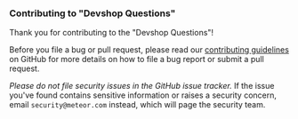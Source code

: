 ### Contributing to "Devshop Questions"

Thank you for contributing to the "Devshop Questions"!

Before you file a bug or pull request, please read our
[contributing guidelines](https://github.com/meteor/meteor/wiki/Contributing-to-Meteor)
on GitHub for more details on how to file a bug report or submit a
pull request.

*Please do not file security issues in the GitHub issue tracker.* If
the issue you've found
contains sensitive information or raises a security concern, email
<code>security[]()@[]()meteor.com</code> instead, which will page the
security team.

